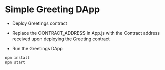 # Simple Greeting DApp

- Deploy Greetings contract

- Replace the CONTRACT_ADDRESS in App.js with the Contract address received upon deploying the Greeting contract

- Run the Greetings DApp
```sh
npm install
npm start
```
